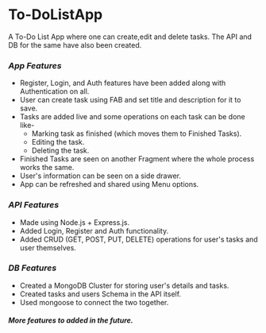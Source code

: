 # **To-DoListApp**

A To-Do List App where one can create,edit and delete tasks. The API and DB for the same have also been created.

### _App Features_

* Register, Login, and Auth features have been added along with Authentication on all.
* User can create task using FAB and set title and description for it to save.
* Tasks are added live and some operations on each task can be done like-
  * Marking task as finished (which moves them to Finished Tasks).
  * Editing the task.
  * Deleting the task.
* Finished Tasks are seen on another Fragment where the whole process works the same.
* User's information can be seen on a side drawer.
* App can be refreshed and shared using Menu options.

### _API Features_

* Made using Node.js + Express.js.
* Added Login, Register and Auth functionality.
* Added CRUD (GET, POST, PUT, DELETE) operations for user's tasks and user themselves.

### _DB Features_

* Created a MongoDB Cluster for storing user's details and tasks.
* Created tasks and users Schema in the API itself.
* Used mongoose to connect the two together.



##### _More features to added in the future._

